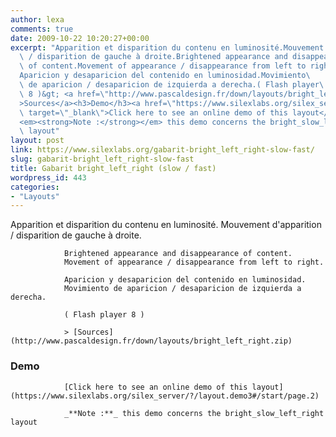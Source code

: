 ```yaml
---
author: lexa
comments: true
date: 2009-10-22 10:20:27+00:00
excerpt: "Apparition et disparition du contenu en luminosité.Mouvement d'apparition\
  \ / disparition de gauche à droite.Brightened appearance and disappearance\
  \ of content.Movement of appearance / disappearance from left to right.\
  Aparicion y desaparicion del contenido en luminosidad.Movimiento\
  \ de aparicion / desaparicion de izquierda a derecha.( Flash player\
  \ 8 )&gt; <a href=\"http://www.pascaldesign.fr/down/layouts/bright_left_right.zip\"\
  >Sources</a><h3>Demo</h3><a href=\"https://www.silexlabs.org/silex_server/?/layout.demo3#/start/page.2\"\
  \ target=\"_blank\">Click here to see an online demo of this layout</a>\
  <em><strong>Note :</strong></em> this demo concerns the bright_slow_left_right\
  \ layout"
layout: post
link: https://www.silexlabs.org/gabarit-bright_left_right-slow-fast/
slug: gabarit-bright_left_right-slow-fast
title: Gabarit bright_left_right (slow / fast)
wordpress_id: 443
categories:
- "Layouts"
---
```


Apparition et disparition du contenu en luminosité.
				Mouvement d'apparition / disparition de gauche à droite.

				Brightened appearance and disappearance of content.
				Movement of appearance / disappearance from left to right.

				Aparicion y desaparicion del contenido en luminosidad.
				Movimiento de aparicion / desaparicion de izquierda a derecha.

				( Flash player 8 )

				> [Sources](http://www.pascaldesign.fr/down/layouts/bright_left_right.zip)


### Demo


				[Click here to see an online demo of this layout](https://www.silexlabs.org/silex_server/?/layout.demo3#/start/page.2)

				_**Note :**_ this demo concerns the bright_slow_left_right layout
